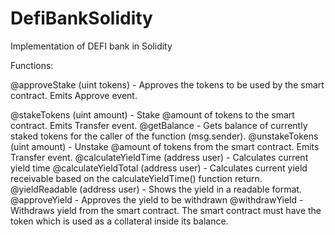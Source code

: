 # DefiBankSolidity
Implementation of DEFI bank in Solidity

Functions:

@approveStake (uint tokens) - Approves the tokens to be used by the smart contract. Emits Approve event.

@stakeTokens (uint amount) - Stake @amount of tokens to the smart contract. Emits Transfer event.
@getBalance - Gets balance of currently staked tokens for the caller of the function (msg.sender).
@unstakeTokens (uint amount) - Unstake @amount of tokens from the smart contract. Emits Transfer event.
@calculateYieldTime (address user) - Calculates current yield time
@calculateYieldTotal (address user) - Calculates current yield receivable based on the calculateYieldTime() function return. 
@yieldReadable (address user) - Shows the yield in a readable format.
@approveYield - Approves the yield to be withdrawn
@withdrawYield - Withdraws yield from the smart contract. The smart contract must have the token which is used as a collateral inside its balance.
